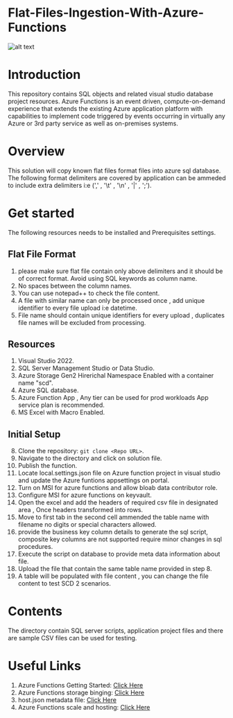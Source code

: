# Flat-Files-Ingestion-With-Azure-Functions

![alt text](https://github.com/datalonewarrior/Flat-Files-Ingestion-With-Azure-Functions/blob/master/Az_Function_Event_Driven_V1.png?raw=true)

# Introduction
This repository contains SQL objects and related visual studio database project resources.
Azure Functions is an event driven, compute-on-demand experience that extends the existing Azure application platform with capabilities to implement code triggered by events occurring in virtually any Azure or 3rd party service as well as on-premises systems. 

# Overview
This solution will copy known flat files format files into azure sql database. The following format delimiters are covered by application can be ammeded to include extra delimiters i:e (',' , '\t' , '\n' , '|' , ';').

# Get started
The following resources needs to be installed and Prerequisites settings.

## Flat File Format
1.  please make sure flat file contain only above delimiters and it should be of correct format. Avoid using SQL keywords as column name.
2.  No spaces between the column names.
3.  You can use notepad++ to check the file content.
4.  A file with similar name can only be processed once , add unique identifier to every file upload i:e datetime.
5.  File name should contain unique identifiers for every upload , duplicates file names will be excluded from processing.

## Resources

1.	Visual Studio 2022.
2.	SQL Server Management Studio or Data Studio.
3.	Azure Storage Gen2 Hirerichal Namespace Enabled with a container name "scd".
4. Azure SQL database.
5. Azure Function App , Any tier can be used for prod workloads App service plan is recommended.
6. MS Excel with Macro Enabled.

## Initial Setup
8. Clone the repository: `git clone <Repo URL>`.
9. Navigate to the directory and click on solution file.
10. Publish the function.
11. Locate local.settings.json file on Azure function project in visual studio and update the Azure funtions appsettings on portal.
12. Turn on MSI for azure functions and allow bloab data contributor role.
13. Configure MSI for azure functions on keyvault.
14. Open the excel and add the headers of required csv file in designated area , Once headers transformed into rows.
15. Move to first tab in the second cell ammended the table name with filename no digits or special characters allowed.
16. provide the business key column details to generate the sql script, composite key columns are not supported require minor changes in sql procedures.
17. Execute the script on database to provide meta data information about file.
18. Upload the file that contain the same table name provided in step 8.
19. A table will be populated with file content , you can change the file content to test SCD 2 scenarios.

# Contents
The directory contain SQL server scripts, application project files and there are sample CSV files can be used for testing.

#  Useful Links 
 1. Azure Functions Getting Started: [Click Here](https://docs.microsoft.com/en-us/azure/azure-functions/functions-create-first-azure-function)
 2. Azure Functions storage binging: [Click Here](https//docs.microsoft.com/en-us/azure/azure-functions/functions-bindings-storage-blob)
 4. host.json metadata file: [Click Here](https://docs.microsoft.com/en-us/azure/azure-functions/functions-host-json#functiontimeout)
 5. Azure Functions scale and hosting: [Click Here](https://docs.microsoft.com/en-us/azure/azure-functions/functions-scale)
 

